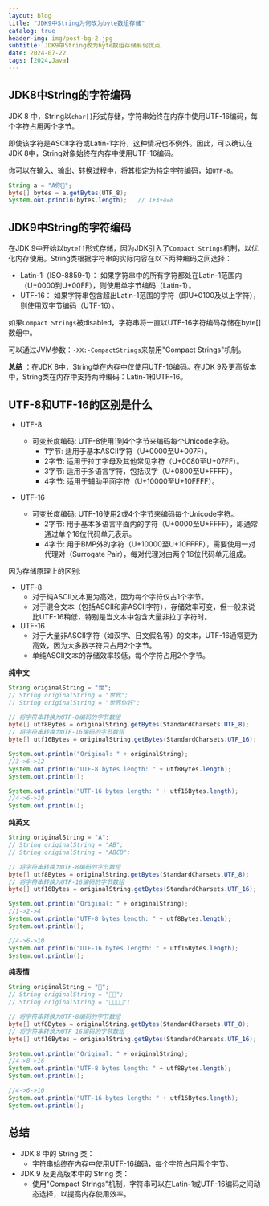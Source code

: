 ```yaml
---
layout: blog
title: "JDK9中String为何改为byte数组存储"
catalog: true
header-img: img/post-bg-2.jpg
subtitle: JDK9中String改为byte数组存储有何优点
date: 2024-07-22
tags: [2024,Java]
---
```

## JDK8中String的字符编码
JDK 8 中，String以`char[]`形式存储，字符串始终在内存中使用UTF-16编码，每个字符占用两个字节。

即使该字符是ASCII字符或Latin-1字符，这种情况也不例外。因此，可以确认在JDK 8中，String对象始终在内存中使用UTF-16编码。

你可以在输入、输出、转换过程中，将其指定为特定字符编码，如`UTF-8`。
```Java
String a = "A你🚗";
byte[] bytes = a.getBytes(UTF_8);
System.out.println(bytes.length);   // 1+3+4=8
```

## JDK9中String的字符编码
在JDK 9中开始以`byte[]`形式存储，因为JDK引入了`Compact Strings`机制，以优化内存使用。String类根据字符串的实际内容在以下两种编码之间选择：

+ Latin-1（ISO-8859-1）： 如果字符串中的所有字符都处在Latin-1范围内（U+0000到U+00FF），则使用单字节编码（Latin-1）。
+ UTF-16： 如果字符串包含超出Latin-1范围的字符（即U+0100及以上字符），则使用双字节编码（UTF-16）。

如果`Compact Strings`被disabled，字符串将一直以UTF-16字符编码存储在byte[]数组中。

可以通过JVM参数：`-XX:-CompactStrings`来禁用"Compact Strings"机制。

**总结** ：在JDK 8中，String类在内存中仅使用UTF-16编码。在JDK 9及更高版本中，String类在内存中支持两种编码：Latin-1和UTF-16。

## UTF-8和UTF-16的区别是什么
+ UTF-8
    + 可变长度编码: UTF-8使用1到4个字节来编码每个Unicode字符。
        + 1字节: 适用于基本ASCII字符（U+0000至U+007F）。
        + 2字节: 适用于拉丁字母及其他常见字符（U+0080至U+07FF）。
        + 3字节: 适用于多语言字符，包括汉字（U+0800至U+FFFF）。
        + 4字节: 适用于辅助平面字符（U+10000至U+10FFFF）。

+ UTF-16
    + 可变长度编码: UTF-16使用2或4个字节来编码每个Unicode字符。
        + 2字节: 用于基本多语言平面内的字符（U+0000至U+FFFF），即通常通过单个16位代码单元表示。
        + 4字节: 用于BMP外的字符（U+10000至U+10FFFF），需要使用一对代理对（Surrogate Pair），每对代理对由两个16位代码单元组成。

因为存储原理上的区别:
+ UTF-8
    + 对于纯ASCII文本更为高效，因为每个字符仅占1个字节。
    + 对于混合文本（包括ASCII和非ASCII字符），存储效率可变，但一般来说比UTF-16稍低，特别是当文本中包含大量非拉丁字符时。
+ UTF-16
    + 对于大量非ASCII字符（如汉字、日文假名等）的文本，UTF-16通常更为高效，因为大多数字符只占用2个字节。
    + 单纯ASCII文本的存储效率较低，每个字符占用2个字节。

**纯中文**
```Java
String originalString = "世";
// String originalString = "世界";
// String originalString = "世界你好";

// 将字符串转换为UTF-8编码的字节数组
byte[] utf8Bytes = originalString.getBytes(StandardCharsets.UTF_8);
// 将字符串转换为UTF-16编码的字节数组
byte[] utf16Bytes = originalString.getBytes(StandardCharsets.UTF_16);

System.out.println("Original: " + originalString);  
//3->6->12
System.out.println("UTF-8 bytes length: " + utf8Bytes.length); 
System.out.println();

System.out.println("UTF-16 bytes length: " + utf16Bytes.length);
//4->6->10
System.out.println();
```
**纯英文**
```Java
String originalString = "A";
// String originalString = "AB";
// String originalString = "ABCD";

// 将字符串转换为UTF-8编码的字节数组
byte[] utf8Bytes = originalString.getBytes(StandardCharsets.UTF_8);
// 将字符串转换为UTF-16编码的字节数组
byte[] utf16Bytes = originalString.getBytes(StandardCharsets.UTF_16);

System.out.println("Original: " + originalString);
//1->2->4
System.out.println("UTF-8 bytes length: " + utf8Bytes.length);
System.out.println();

//4->6->10
System.out.println("UTF-16 bytes length: " + utf16Bytes.length);
System.out.println();
```
**纯表情**
```Java
String originalString = "🚗";
// String originalString = "🚗😊";
// String originalString = "🚗😊😭🔥";

// 将字符串转换为UTF-8编码的字节数组
byte[] utf8Bytes = originalString.getBytes(StandardCharsets.UTF_8);
// 将字符串转换为UTF-16编码的字节数组
byte[] utf16Bytes = originalString.getBytes(StandardCharsets.UTF_16);

System.out.println("Original: " + originalString);
//4->8->16
System.out.println("UTF-8 bytes length: " + utf8Bytes.length);
System.out.println();

//4->6->10
System.out.println("UTF-16 bytes length: " + utf16Bytes.length);
System.out.println();
```


## 总结
+ JDK 8 中的 String 类：
    + 字符串始终在内存中使用UTF-16编码，每个字符占用两个字节。
+ JDK 9 及更高版本中的 String 类：
    + 使用"Compact Strings"机制，字符串可以在Latin-1或UTF-16编码之间动态选择，以提高内存使用效率。

